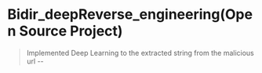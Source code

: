 # Bidir_deepReverse_engineering(Open Source Project)
> Implemented Deep Learning to the extracted string from the malicious url
  --
